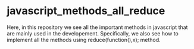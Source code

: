 # javascript_methods_all_reduce
Here, in this repository we see all the important methods in javascript that are mainly used in the developement. 
Specifically, we also see how to implement all the methods using reduce(function(),x); method.
